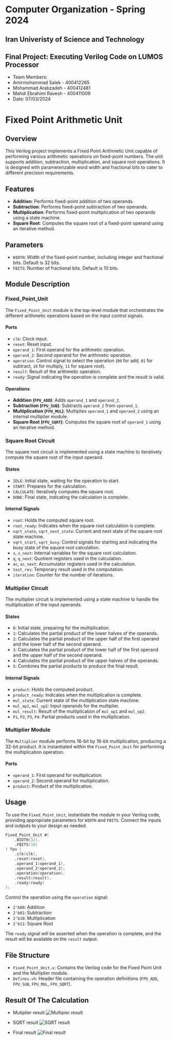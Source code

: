 Computer Organization - Spring 2024
==============================================================
## Iran Univeristy of Science and Technology
## Final Project: Executing Verilog Code on LUMOS Processor

- Team Members: 
- Amirmohammad Salek - 400412265
- Mohammad Arabzadeh - 400412481
- Mahdi Ebrahimi Ravesh - 400411009
- Date: 07/03/2024

# Fixed Point Arithmetic Unit

## Overview

This Verilog project implements a Fixed Point Arithmetic Unit capable of performing various arithmetic operations on fixed-point numbers. The unit supports addition, subtraction, multiplication, and square root operations. It is designed with parameterizable word width and fractional bits to cater to different precision requirements.

## Features

- **Addition**: Performs fixed-point addition of two operands.
- **Subtraction**: Performs fixed-point subtraction of two operands.
- **Multiplication**: Performs fixed-point multiplication of two operands using a state machine.
- **Square Root**: Computes the square root of a fixed-point operand using an iterative method.

## Parameters

- `WIDTH`: Width of the fixed-point number, including integer and fractional bits. Default is 32 bits.
- `FBITS`: Number of fractional bits. Default is 10 bits.

## Module Description

### Fixed_Point_Unit

The `Fixed_Point_Unit` module is the top-level module that orchestrates the different arithmetic operations based on the input control signals.

#### Ports

- `clk`: Clock input.
- `reset`: Reset input.
- `operand_1`: First operand for the arithmetic operation.
- `operand_2`: Second operand for the arithmetic operation.
- `operation`: Control signal to select the operation (`00` for add, `01` for subtract, `10` for multiply, `11` for square root).
- `result`: Result of the arithmetic operation.
- `ready`: Signal indicating the operation is complete and the result is valid.

#### Operations

- **Addition (`FPU_ADD`)**: Adds `operand_1` and `operand_2`.
- **Subtraction (`FPU_SUB`)**: Subtracts `operand_2` from `operand_1`.
- **Multiplication (`FPU_MUL`)**: Multiplies `operand_1` and `operand_2` using an internal multiplier module.
- **Square Root (`FPU_SQRT`)**: Computes the square root of `operand_1` using an iterative method.

### Square Root Circuit

The square root circuit is implemented using a state machine to iteratively compute the square root of the input operand.

#### States

- `IDLE`: Initial state, waiting for the operation to start.
- `START`: Prepares for the calculation.
- `CALCULATE`: Iteratively computes the square root.
- `DONE`: Final state, indicating the calculation is complete.

#### Internal Signals

- `root`: Holds the computed square root.
- `root_ready`: Indicates when the square root calculation is complete.
- `sqrt_state`, `sqrt_next_state`: Current and next state of the square root state machine.
- `sqrt_start`, `sqrt_busy`: Control signals for starting and indicating the busy state of the square root calculation.
- `x`, `x_next`: Internal variables for the square root calculation.
- `q`, `q_next`: Quotient registers used in the calculation.
- `ac`, `ac_next`: Accumulator registers used in the calculation.
- `test_res`: Temporary result used in the computation.
- `iteration`: Counter for the number of iterations.

### Multiplier Circuit

The multiplier circuit is implemented using a state machine to handle the multiplication of the input operands.

#### States

- `0`: Initial state, preparing for the multiplication.
- `1`: Calculates the partial product of the lower halves of the operands.
- `2`: Calculates the partial product of the upper half of the first operand and the lower half of the second operand.
- `3`: Calculates the partial product of the lower half of the first operand and the upper half of the second operand.
- `4`: Calculates the partial product of the upper halves of the operands.
- `5`: Combines the partial products to produce the final result.

#### Internal Signals

- `product`: Holds the computed product.
- `product_ready`: Indicates when the multiplication is complete.
- `mul_state`: Current state of the multiplication state machine.
- `mul_op1`, `mul_op2`: Input operands for the multiplier.
- `mul_result`: Result of the multiplication of `mul_op1` and `mul_op2`.
- `P1`, `P2`, `P3`, `P4`: Partial products used in the multiplication.

### Multiplier Module

The `Multiplier` module performs 16-bit by 16-bit multiplication, producing a 32-bit product. It is instantiated within the `Fixed_Point_Unit` for performing the multiplication operation.

#### Ports

- `operand_1`: First operand for multiplication.
- `operand_2`: Second operand for multiplication.
- `product`: Product of the multiplication.

## Usage

To use the `Fixed_Point_Unit`, instantiate the module in your Verilog code, providing appropriate parameters for `WIDTH` and `FBITS`. Connect the inputs and outputs to your design as needed.

```verilog
Fixed_Point_Unit #(
    .WIDTH(32),
    .FBITS(10)
) fpu (
    .clk(clk),
    .reset(reset),
    .operand_1(operand_1),
    .operand_2(operand_2),
    .operation(operation),
    .result(result),
    .ready(ready)
);
```

Control the operation using the `operation` signal:
- `2'b00`: Addition
- `2'b01`: Subtraction
- `2'b10`: Multiplication
- `2'b11`: Square Root

The `ready` signal will be asserted when the operation is complete, and the result will be available on the `result` output.

## File Structure

- `Fixed_Point_Unit.v`: Contains the Verilog code for the Fixed Point Unit and the Multiplier module.
- `Defines.vh`: Header file containing the operation definitions (`FPU_ADD`, `FPU_SUB`, `FPU_MUL`, `FPU_SQRT`).


## Result Of The Calculation
- Mutiplier result
![Multipier result](./Images/Multiplier_Result.png)

- SQRT result
![SQRT result](./Images/SQRT_Result.png)

- Final result
![Final result](./Images/final_result.png)